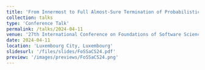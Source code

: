 ```yaml
---
title: 'From Innermost to Full Almost-Sure Termination of Probabilistic Term Rewriting'
collection: talks
type: 'Conference Talk'
permalink: /talks/2024-04-11
venue: '27th International Conference on Foundations of Software Science and Computation Structures (FoSSaCS 2024)'
date: 2024-04-11
location: 'Luxembourg City, Luxembourg'
slidesurl: '/files/slides/FoSSaCS24.pdf'
preview: '/images/previews/FoSSaCS24.png'
---
```

